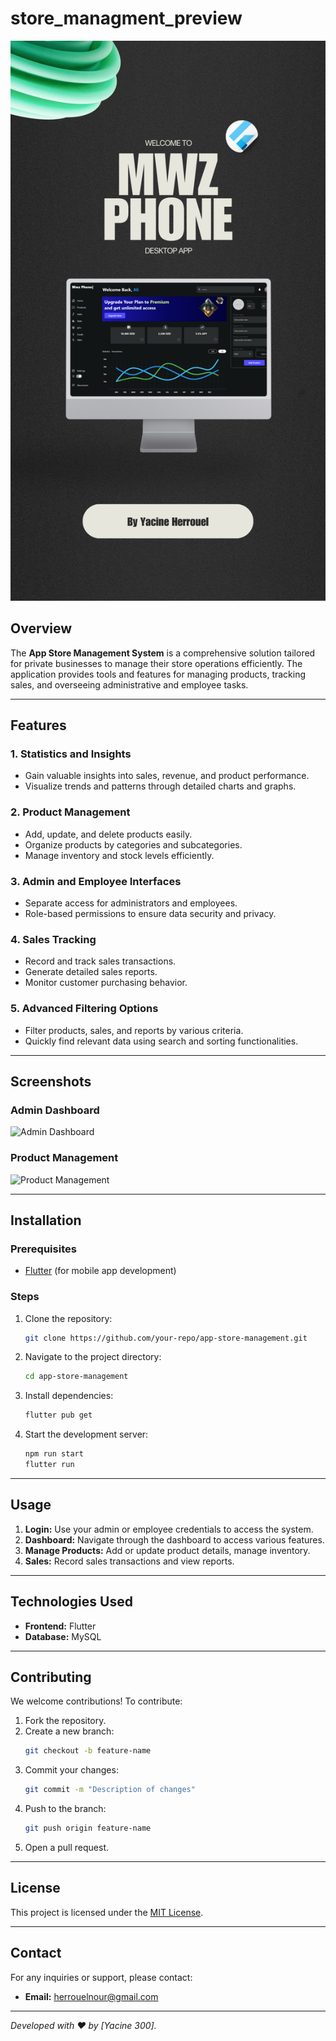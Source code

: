 # store_managment_preview

![App Logo](https://github.com/Yacine300/store_managment_preview/blob/main/store_managment_preview.png)

## Overview
The **App Store Management System** is a comprehensive solution tailored for private businesses to manage their store operations efficiently. The application provides tools and features for managing products, tracking sales, and overseeing administrative and employee tasks.

---

## Features

### 1. **Statistics and Insights**
- Gain valuable insights into sales, revenue, and product performance.
- Visualize trends and patterns through detailed charts and graphs.

### 2. **Product Management**
- Add, update, and delete products easily.
- Organize products by categories and subcategories.
- Manage inventory and stock levels efficiently.

### 3. **Admin and Employee Interfaces**
- Separate access for administrators and employees.
- Role-based permissions to ensure data security and privacy.

### 4. **Sales Tracking**
- Record and track sales transactions.
- Generate detailed sales reports.
- Monitor customer purchasing behavior.

### 5. **Advanced Filtering Options**
- Filter products, sales, and reports by various criteria.
- Quickly find relevant data using search and sorting functionalities.

---

## Screenshots

### Admin Dashboard
![Admin Dashboard](assets/admin_dashboard.png)

### Product Management
![Product Management](assets/product_management.png)

---

## Installation

### Prerequisites

- [Flutter](https://flutter.dev/) (for mobile app development)


### Steps
1. Clone the repository:
   ```bash
   git clone https://github.com/your-repo/app-store-management.git
   ```
2. Navigate to the project directory:
   ```bash
   cd app-store-management
   ```
3. Install dependencies:
   ```bash
   flutter pub get
   ```
5. Start the development server:
   ```bash
   npm run start
   flutter run
   ```

---

## Usage

1. **Login:** Use your admin or employee credentials to access the system.
2. **Dashboard:** Navigate through the dashboard to access various features.
3. **Manage Products:** Add or update product details, manage inventory.
4. **Sales:** Record sales transactions and view reports.

---

## Technologies Used

- **Frontend:** Flutter
- **Database:** MySQL

---

## Contributing

We welcome contributions! To contribute:
1. Fork the repository.
2. Create a new branch:
   ```bash
   git checkout -b feature-name
   ```
3. Commit your changes:
   ```bash
   git commit -m "Description of changes"
   ```
4. Push to the branch:
   ```bash
   git push origin feature-name
   ```
5. Open a pull request.

---

## License

This project is licensed under the [MIT License](LICENSE).

---

## Contact

For any inquiries or support, please contact:
- **Email:** herrouelnour@gmail.com


---

_Developed with ❤️ by [Yacine 300]._
